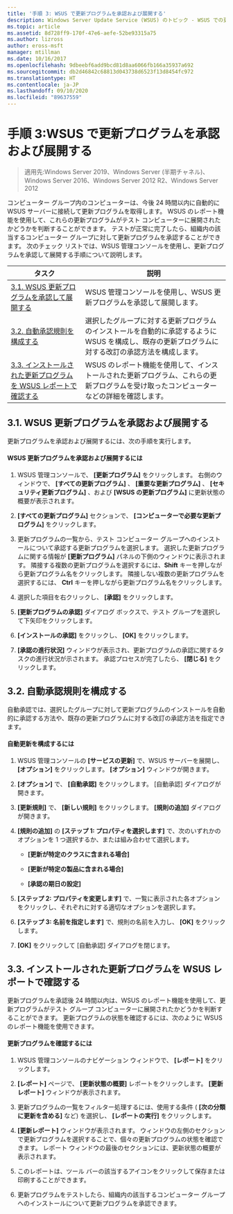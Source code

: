 ```yaml
---
title: '手順 3: WSUS で更新プログラムを承認および展開する'
description: Windows Server Update Service (WSUS) のトピック - WSUS での更新プログラムの承認と展開は、WSUS を展開するための 4 つの手順のうちの手順 3 です
ms.topic: article
ms.assetid: 8d728ff9-170f-47e6-aefe-52be93315a75
ms.author: lizross
author: eross-msft
manager: mtillman
ms.date: 10/16/2017
ms.openlocfilehash: 9dbeebf6add9bcd81d8aa6066fb166a35937a692
ms.sourcegitcommit: db2d46842c68813d043738d6523f13d8454fc972
ms.translationtype: HT
ms.contentlocale: ja-JP
ms.lasthandoff: 09/10/2020
ms.locfileid: "89637559"
---
```

# <a name="step-3-approve-and-deploy-updates-in-wsus"></a>手順 3:WSUS で更新プログラムを承認および展開する

>適用先:Windows Server 2019、Windows Server (半期チャネル)、Windows Server 2016、Windows Server 2012 R2、Windows Server 2012

コンピューター グループ内のコンピューターは、今後 24 時間以内に自動的に WSUS サーバーに接続して更新プログラムを取得します。 WSUS のレポート機能を使用して、これらの更新プログラムがテスト コンピューターに展開されたかどうかを判断することができます。 テストが正常に完了したら、組織内の該当するコンピューター グループに対して更新プログラムを承認することができます。 次のチェック リストでは、WSUS 管理コンソールを使用し、更新プログラムを承認して展開する手順について説明します。

|タスク|説明|
|----|--------|
|[3.1. WSUS 更新プログラムを承認して展開する](3-approve-and-deploy-updates-in-wsus.md#BKM_3.1.)|WSUS 管理コンソールを使用し、WSUS 更新プログラムを承認して展開します。|
|[3.2. 自動承認規則を構成する](3-approve-and-deploy-updates-in-wsus.md#BKM_3.2.a.)|選択したグループに対する更新プログラムのインストールを自動的に承認するように WSUS を構成し、既存の更新プログラムに対する改訂の承認方法を構成します。|
|[3.3. インストールされた更新プログラムを WSUS レポートで確認する](3-approve-and-deploy-updates-in-wsus.md#BKM_3.3.)|WSUS のレポート機能を使用して、インストールされた更新プログラム、これらの更新プログラムを受け取ったコンピューターなどの詳細を確認します。|

## <a name="31-approve-and-deploy-wsus-updates"></a><a name=BKM_3.1.></a>3.1. WSUS 更新プログラムを承認および展開する
更新プログラムを承認および展開するには、次の手順を実行します。

#### <a name="to-approve-and-deploy-wsus-updates"></a>WSUS 更新プログラムを承認および展開するには

1.  WSUS 管理コンソールで、 **[更新プログラム]** をクリックします。 右側のウィンドウで、 **[すべての更新プログラム]** 、 **[重要な更新プログラム]** 、 **[セキュリティ更新プログラム]** 、および **[WSUS の更新プログラム]** に更新状態の概要が表示されます。

2.  **[すべての更新プログラム]** セクションで、 **[コンピューターで必要な更新プログラム]** をクリックします。

3.  更新プログラムの一覧から、テスト コンピューター グループへのインストールについて承認する更新プログラムを選択します。 選択した更新プログラムに関する情報が **[更新プログラム]** パネルの下側のウィンドウに表示されます。 隣接する複数の更新プログラムを選択するには、**Shift** キーを押しながら更新プログラム名をクリックします。 隣接しない複数の更新プログラムを選択するには、 **Ctrl** キーを押しながら更新プログラム名をクリックします。

4.  選択した項目を右クリックし、 **[承認]** をクリックします。

5.  **[更新プログラムの承認]** ダイアログ ボックスで、テスト グループを選択して下矢印をクリックします。

6.  **[インストールの承認]** をクリックし、 **[OK]** をクリックします。

7.  **[承認の進行状況]** ウィンドウが表示され、更新プログラムの承認に関するタスクの進行状況が示されます。 承認プロセスが完了したら、 **[閉じる]** をクリックします。

## <a name="32-configure-auto-approval-rules"></a><a name=BKM_3.2.a.></a>3.2. 自動承認規則を構成する
自動承認では、選択したグループに対して更新プログラムのインストールを自動的に承認する方法や、既存の更新プログラムに対する改訂の承認方法を指定できます。

#### <a name="to-configure-automatic-approvals"></a>自動更新を構成するには

1.  WSUS 管理コンソールの **[サービスの更新]** で、WSUS サーバーを展開し、 **[オプション]** をクリックします。 **[オプション]** ウィンドウが開きます。

2.  **[オプション]** で、 **[自動承認]** をクリックします。 [自動承認] ダイアログが開きます。

3.  **[更新規則]** で、 **[新しい規則]** をクリックします。 **[規則の追加]** ダイアログが開きます。

4.  **[規則の追加]** の **[ステップ 1: プロパティを選択します]** で、次のいずれかのオプションを 1 つ選択するか、または組み合わせて選択します。

    -   **[更新が特定のクラスに含まれる場合]**

    -   **[更新が特定の製品に含まれる場合]**

    -   **[承認の期日の設定]**

5.  **[ステップ 2: プロパティを変更します]** で、一覧に表示された各オプションをクリックし、それぞれに対する適切なオプションを選択します。

6.  **[ステップ 3: 名前を指定します]** で、規則の名前を入力し、 **[OK]** をクリックします。

7.  **[OK]** をクリックして [自動承認] ダイアログを閉じます。

## <a name="33-review-installed-updates-with-wsus-reports"></a><a name=BKM_3.3.></a>3.3. インストールされた更新プログラムを WSUS レポートで確認する
更新プログラムを承認後 24 時間以内は、WSUS のレポート機能を使用して、更新プログラムがテスト グループ コンピューターに展開されたかどうかを判断することができます。 更新プログラムの状態を確認するには、次のように WSUS のレポート機能を使用できます。

#### <a name="to-review-updates"></a>更新プログラムを確認するには

1.  WSUS 管理コンソールのナビゲーション ウィンドウで、 **[レポート]** をクリックします。

2.  **[レポート]** ページで、 **[更新状態の概要]** レポートをクリックします。 **[更新レポート]** ウィンドウが表示されます。

3.  更新プログラムの一覧をフィルター処理するには、使用する条件 ( **[次の分類に更新を含める]** など) を選択し、 **[レポートの実行]** をクリックします。

4.  **[更新レポート]** ウィンドウが表示されます。 ウィンドウの左側のセクションで更新プログラムを選択することで、個々の更新プログラムの状態を確認できます。 レポート ウィンドウの最後のセクションには、更新状態の概要が表示されます。

5.  このレポートは、ツール バーの該当するアイコンをクリックして保存または印刷することができます。

6.  更新プログラムをテストしたら、組織内の該当するコンピューター グループへのインストールについて更新プログラムを承認できます。
